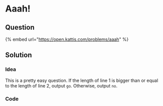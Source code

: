 # Aaah!

## Question

{% embed url="https://open.kattis.com/problems/aaah" %}

## Solution

### Idea

This is a pretty easy question. If the length of line 1 is bigger than or equal to the length of line 2, output `go`. Otherwise, output `no`.

### Code

